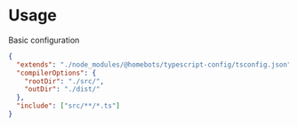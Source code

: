 # Usage

Basic configuration

```json
{
  "extends": "./node_modules/@homebots/typescript-config/tsconfig.json",
  "compilerOptions": {
    "rootDir": "./src/",
    "outDir": "./dist/"
  },
  "include": ["src/**/*.ts"]
}
```
